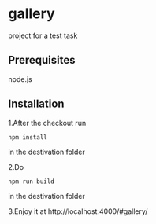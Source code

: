 # gallery
project for a test task

## Prerequisites
node.js

## Installation
1.After the checkout run
```
npm install
```
in the destivation folder

2.Do

```
npm run build
```
in the destivation folder

3.Enjoy it at http://localhost:4000/#gallery/
